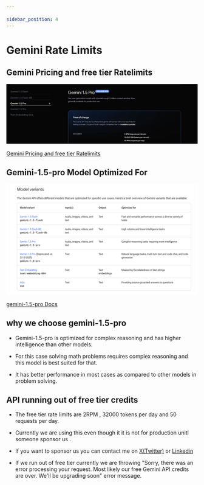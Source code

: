 ```yaml
---

sidebar_position: 4
---
```



# Gemini Rate Limits
## Gemini Pricing and free tier Ratelimits
![Ratelimits Image](./Ratelimits.png)

[Gemini Pricing and free tier Ratelimits](https://ai.google.dev/pricing#1_5pro)


## Gemini-1.5-pro Model Optimized For

![Model Optimized For](./modeloptimizedfor.png)

[gemini-1.5-pro Docs](https://ai.google.dev/gemini-api/docs/models/gemini)


## why we choose gemini-1.5-pro
- Gemini-1.5-pro is optimized for complex reasoning and has higher intelligence than other models.

- For this case solving math problems requires complex reasoning and this model is best suited for that.

- It has better performance in most cases as compared to other models in problem solving.

## API running out of free tier credits
- The free tier rate limits are 2RPM , 32000 tokens per day and 50 requests per day.

- Currently we are using this even though it it is not for production unitl someone sponsor us .

- If you want to sponsor us you can contact me on [X(Twitter)](https://x.com/sreehariX) or [Linkedin](https://www.linkedin.com/in/sreehariX/)

- If we run out of free tier currently we are throwing "Sorry, there was an error processing your request. Most likely our free Gemini API credits are over. We'll be upgrading soon" error message.
